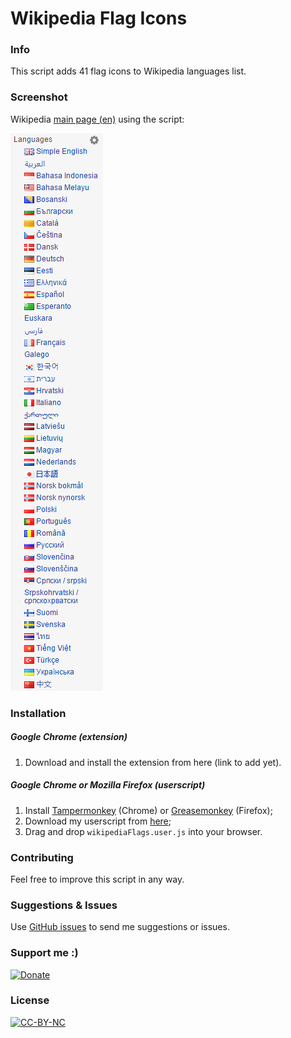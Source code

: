 # Wikipedia Flag Icons

### Info
This script adds 41 flag icons to Wikipedia languages list.

### Screenshot
Wikipedia [main page (en)](https://en.wikipedia.org/wiki/Main_Page) using the script:

[![Screenshot](screenshot.png)](#)

### Installation
##### Google Chrome (extension)
1. Download and install the extension from here (link to add yet).

##### Google Chrome or Mozilla Firefox (userscript)
1. Install [Tampermonkey](https://chrome.google.com/webstore/detail/tampermonkey/dhdgffkkebhmkfjojejmpbldmpobfkfo?hl=it) (Chrome) or [Greasemonkey](https://addons.mozilla.org/it/firefox/addon/greasemonkey/) (Firefox);
2. Download my userscript from [here](https://github.com/DavideViolante/Wikipedia-Flag-Icons/raw/master/Userscript/wikipediaFlagIcons.user.js);
3. Drag and drop `wikipediaFlags.user.js` into your browser.

### Contributing
Feel free to improve this script in any way.

### Suggestions & Issues
Use [GitHub issues](https://github.com/DavideViolante/Wikipedia-Flag-Icons/issues) to send me suggestions or issues.

### Support me :)
[![Donate](https://www.paypalobjects.com/en_US/i/btn/btn_donate_LG.gif)](https://www.paypal.com/cgi-bin/webscr?cmd=_s-xclick&hosted_button_id=M3EYKSBP7755A)

### License
[![CC-BY-NC](http://i.creativecommons.org/l/by-nc/3.0/88x31.png)](https://en.wikipedia.org/wiki/Creative_Commons_license)
